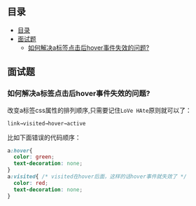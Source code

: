 ## 目录

<!-- TOC -->

- [目录](#目录)
- [面试题](#面试题)
  - [如何解决a标签点击后hover事件失效的问题?](#如何解决a标签点击后hover事件失效的问题)

<!-- /TOC -->

## 面试题
### 如何解决a标签点击后hover事件失效的问题?  
  改变a标签css属性的排列顺序,只需要记住`LoVe HAte`原则就可以了：
  ```
  link→visited→hover→active
  ```
  比如下面错误的代码顺序：  
  ```css
  a:hover{
    color: green;
    text-decoration: none;
  }
  a:visited{ /* visited在hover后面，这样的话hover事件就失效了 */
    color: red;
    text-decoration: none;
  }
  ```
